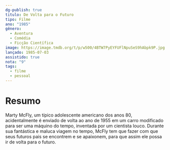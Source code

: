 ```yaml
---
dg-publish: true
titulo: De Volta para o Futuro
tipo: Filme
ano: "1985"
gênero:
  - Aventura
  - Comédia
  - Ficção Científica
image: https://image.tmdb.org/t/p/w500/4BTW7PyEYFUFlNpuSeS9hAbpk9P.jpg
lançado: 1985-07-03
assistido: true
nota: "9"
tags:
  - filme
  - pessoal
---
```

# Resumo
Marty McFly, um típico adolescente americano dos anos 80, acidentalmente é enviado de volta ao ano de 1955 em um carro modificado para ser uma máquino do tempo, inventada por um cientista louco. Durante sua fantástica e maluca viagem no tempo, McFly tem que fazer com que seus futuros pais se encontrem e se apaixonem, para que assim ele possa ir de volta para o futuro.
